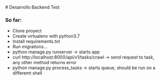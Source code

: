 # Desarrollo Backend Test

### So far:

* Clone proyect
* Create virtualenv with python3.7
* Install requirements.txt
* Run migrations...
* python manage.py runserver -> starts app
* curl http://localhost:8000/api/v1/tasks/crawl -> send request to task, any other method returns error
* python manage.py process_tasks -> starts queue, should be run on a differemt shell